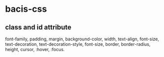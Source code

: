 # bacis-css
## class and id attribute

font-family, padding, margin, background-color,  width, text-align, font-size, text-decoration, text-decoration-style, font-size, border, border-radius, height, cursor, :hover, :focus.